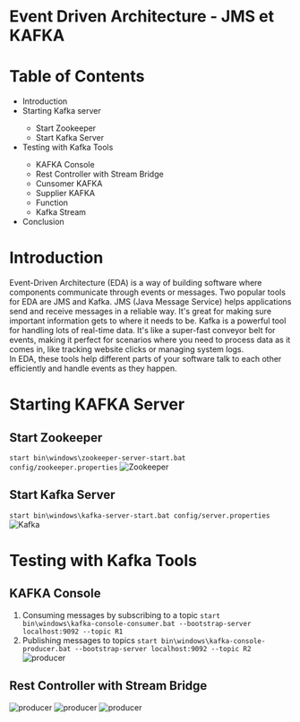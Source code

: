 # Event Driven Architecture - JMS et KAFKA
# Table of Contents
<ul>
  <li>Introduction</li>
  <li>Starting Kafka server</li>
        <ul>
          <li> Start Zookeeper</li>
          <li>Start Kafka Server</li>
        </ul>
  <li>Testing with Kafka Tools</li>
  <ul>
    <li>KAFKA Console</li>
     <li>Rest Controller with Stream Bridge</li>
     <li>Cunsomer KAFKA</li>
     <li>Supplier KAFKA</li>
    <li>Function</li>
    <li>Kafka Stream</li>
  </ul>
  <li>Conclusion</li>
</ul>

# Introduction 

Event-Driven Architecture (EDA) is a way of building software where components communicate through events or messages. Two popular tools for EDA are JMS and Kafka.
JMS (Java Message Service) helps applications send and receive messages in a reliable way. It's great for making sure important information gets to where it needs to be.
Kafka is a powerful tool for handling lots of real-time data. It's like a super-fast conveyor belt for events, making it perfect for scenarios where you need to process data as it comes in, like tracking website clicks or managing system logs.<br>
In EDA, these tools help different parts of your software talk to each other efficiently and handle events as they happen.

# Starting KAFKA Server
## Start Zookeeper
`start bin\windows\zookeeper-server-start.bat config/zookeeper.properties`
![Zookeeper](example.jpg)
## Start Kafka Server 
`start bin\windows\kafka-server-start.bat config/server.properties`
![Kafka](example.jpg)
# Testing with Kafka Tools
## KAFKA Console 
1. Consuming messages by subscribing to a topic
`start bin\windows\kafka-console-consumer.bat --bootstrap-server localhost:9092 --topic R1`
2. Publishing messages to topics
`start bin\windows\kafka-console-producer.bat --bootstrap-server localhost:9092 --topic R2`
![producer](example.jpg)
## Rest Controller with Stream Bridge
![producer](example.jpg)
![producer](example.jpg)
![producer](example.jpg)


